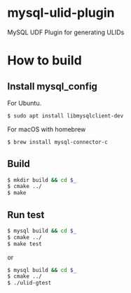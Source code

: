# mysql-ulid-plugin
MySQL UDF Plugin for generating ULIDs

# How to build
## Install mysql_config
For Ubuntu.
```bash
$ sudo apt install libmysqlclient-dev
```

For macOS with homebrew
```bash
$ brew install mysql-connector-c
```

## Build
```bash
$ mkdir build && cd $_
$ cmake ../
$ make
```

## Run test
```bash
$ mysql build && cd $_
$ cmake ../
$ make test
```
or
```bash
$ mysql build && cd $_
$ cmake ../
$ ./ulid-gtest
```